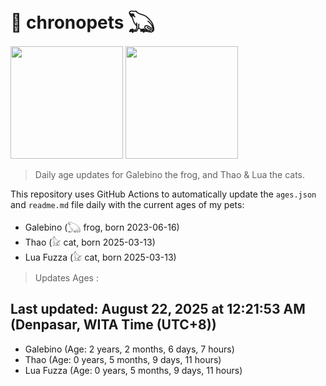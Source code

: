 # 🐾 chronopets 𓆏
<img src="https://github.com/user-attachments/assets/802b3632-7c4b-4232-a3a0-8b1d8fa6f04d" widht=180 height=180 >
<img src="https://github.com/user-attachments/assets/16687005-7ebb-4607-be57-0c8e528fed06" widht=180 height=180 >

> Daily age updates for Galebino the frog, and Thao & Lua the cats.

This repository uses GitHub Actions to automatically update the `ages.json` and `readme.md` file daily with the current ages of my pets: <br>
- Galebino (𓆏 frog, born 2023-06-16)
- Thao (𓃠 cat, born 2025-03-13)
- Lua Fuzza (𓃠 cat, born 2025-03-13)

> Updates Ages :

## Last updated: August 22, 2025 at 12:21:53 AM (Denpasar, WITA Time (UTC+8))

- Galebino (Age: 2 years, 2 months, 6 days, 7 hours)
- Thao (Age: 0 years, 5 months, 9 days, 11 hours)
- Lua Fuzza (Age: 0 years, 5 months, 9 days, 11 hours)

